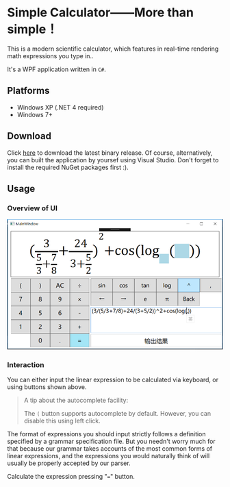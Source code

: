 # Simple Calculator——More than simple！
This is a modern scientific calculator, which features in real-time rendering math expressions you type in..

It's a WPF application written in `C#`.
## Platforms
- Windows XP (.NET 4 required)
- Windows 7+
## Download
Click [here](https://github.com/Calculator-Project-Group/simple-calculator/releases/download/v1.0.0.0/calculator.zip) to download the latest binary release.
Of course, alternatively, you can built the application by yoursef using Visual Studio. Don't forget to install the required NuGet packages first :).
## Usage
### Overview of UI
![UI](docs/ui.png)
### Interaction
You can either input the linear expression to be calculated via keyboard, or using buttons shown above.
> A tip about the autocomplete facility:
>
> The `(` button supports autocomplete by default. However, you can disable this using left click.

The format of expressions you should input strictly follows a definition specified by a grammar specification file. But you needn't worry much for that because our grammar takes accounts of the most common forms of linear expressions, and the expressions you would naturally think of will usually be properly accepted by our parser.

Calculate the expression pressing "`=`" button.
